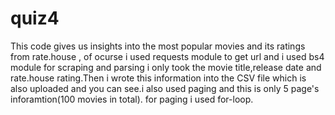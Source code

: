 # quiz4
This code gives us insights into the most popular movies and its ratings from rate.house ,
of ocurse i used requests module to get url and i used bs4 module for scraping and parsing 
i only took the movie title,release date and rate.house rating.Then i wrote this information into the CSV file
which is also uploaded and you can see.i also used paging and this is only 5 page's inforamtion(100 movies in total).
for paging i used for-loop.
